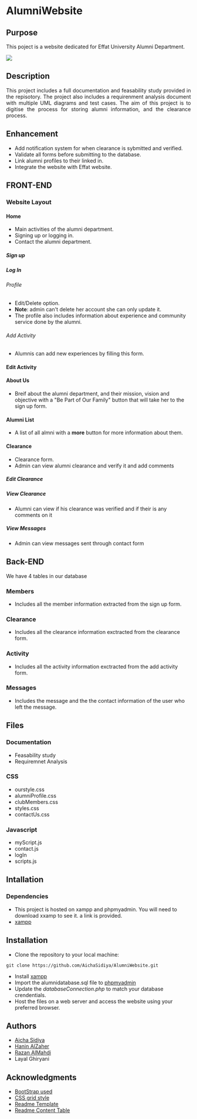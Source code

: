 # AlumniWebsite

## Purpose
<!--Purpose of the project-->
This poject is a website dedicated for Effat University Alumni Department. 

<img src="https://github.com/AichaSidiya/AlumniWebsite/blob/main/demoAlumni.gif"/>

<!--Header 2 description of the project-->
## Description

<p style="text-align: justify;"> This project includes a full documentation and feasability study provided in the repisotory. The project also includes a requirenment analysis document with multiple UML diagrams and test cases. The aim of this project is to  digitise the process for storing alumni information, and the clearance process.</p>

## Enhancement
* Add notification system for when clearance is sybmitted and verified.
* Validate all forms before submitting to the database.
* Link alumni profiles to their linked in.
* Integrate the website with Effat website.

<!--Header 3 front end-->
## FRONT-END

### Website Layout

#### Home
* Main activities of the alumni department. 
* Signing up or logging in.
* Contact the alumni department. 
##### Sign up 
##### Log In
###### Profile
* Edit/Delete option.
* **Note**: admin can't delete her account she can only update it.
* The profile also includes information about experience and community service done by the alumni.

###### Add Activity
* Alumnis can add new experiences by filling this form.
#### Edit Activity

#### About Us
* Breif about the alumni department, and their mission, vision and objective with a "Be Part of Our Family" button that will take her to the sign up form. 

#### Alumni List
* A list of all almni with a **more** button for more information about them. 

#### Clearance
* Clearance form.
* Admin can view alumni clearance and verify it and add comments
##### Edit Clearance
##### View Clearance 
* Alumni can view if his clearance was verified and if their is any comments on it

##### View Messages
* Admin can view messages sent through contact form

## Back-END

We have 4 tables in our database

### Members
* Includes all the member information extracted from the sign up form.
### Clearance
* Includes all the clearance information exctracted from the clearance form.
### Activity
* Includes all the activity information exctracted from the add activity form.
### Messages
* Includes the message and the the contact information of the user who left the message.


## Files


### Documentation

* Feasability study
* Requiremnet Analysis

### CSS

* ourstyle.css
* alumniProfile.css
* clubMembers.css
* styles.css
* contactUs.css


### Javascript

* myScript.js
* contact.js
* logIn
* scripts.js

<!--Header 3 installation and launching the project-->
## Intallation

### Dependencies

<!--Link to install the latest version of g++-->
* This project is hosted on xampp and phpmyadmin. You will need to download xxamp to see it. a link is provided.
* [xampp](https://www.apachefriends.org/download.html)

<!--Header 3 installation and launching the project-->
## Installation
* Clone the repository to your local machine:
```
git clone https://github.com/AichaSidiya/AlumniWebsite.git
``` 
* Install [xampp](https://www.apachefriends.org/download.html)
* Import the alumnidatabase.sql file to [phpmyadmin](localhost/phpmyadmin/)
* Update the *databaseConnection.php* to match your database crendentials.
* Host the files on a web server and access the website using your preferred browser.


## Authors
<!-- The contributors to the project-->
* [Aicha Sidiya](https://github.com/AichaSidiya)
* [Hanin AlZaher](https://github.com/hanin-az)
* [Razan AlMahdi](https://github.com/RazanAlmahdi)
* Layal Ghiryani


## Acknowledgments
<!-- Insparation files, codes, and general refrences used in writing the code of the project-->
* [BootStrap used](https://startbootstrap.com/previews/agency)
* [CSS grid style](https://stackoverflow.com/questions/47587892/how-does-css-grid-layout-works)
* [Readme Template](https://gist.github.com/DomPizzie/7a5ff55ffa9081f2de27c315f5018afc)
* [Readme Content Table](https://ecotrust-canada.github.io/markdown-toc/)
